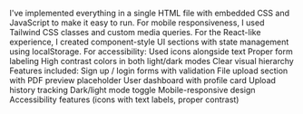 I've implemented everything in a single HTML file with embedded CSS and JavaScript to make it easy to run.
For mobile responsiveness, I used Tailwind CSS classes and custom media queries.
For the React-like experience, I created component-style UI sections with state management using localStorage.
For accessibility:
Used icons alongside text
Proper form labeling
High contrast colors in both light/dark modes
Clear visual hierarchy
Features included:
Sign up / login forms with validation
File upload section with PDF preview placeholder
User dashboard with profile card
Upload history tracking
Dark/light mode toggle
Mobile-responsive design
Accessibility features (icons with text labels, proper contrast)

